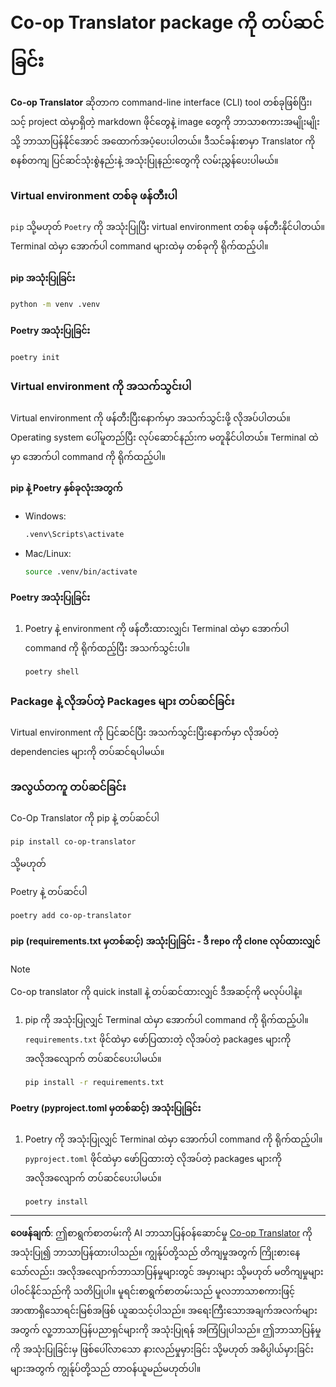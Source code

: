 <!--
CO_OP_TRANSLATOR_METADATA:
{
  "original_hash": "510827ad22a2031a50838919c3594828",
  "translation_date": "2025-10-15T04:13:49+00:00",
  "source_file": "getting_started/command-line-guide/install-package.md",
  "language_code": "my"
}
-->
# Co-op Translator package ကို တပ်ဆင်ခြင်း

**Co-op Translator** ဆိုတာက command-line interface (CLI) tool တစ်ခုဖြစ်ပြီး၊ သင့် project ထဲမှာရှိတဲ့ markdown ဖိုင်တွေနဲ့ image တွေကို ဘာသာစကားအမျိုးမျိုးသို့ ဘာသာပြန်နိုင်အောင် အထောက်အပံ့ပေးပါတယ်။ ဒီသင်ခန်းစာမှာ Translator ကို စနစ်တကျ ပြင်ဆင်သုံးစွဲနည်းနဲ့ အသုံးပြုနည်းတွေကို လမ်းညွှန်ပေးပါမယ်။

### Virtual environment တစ်ခု ဖန်တီးပါ

`pip` သို့မဟုတ် `Poetry` ကို အသုံးပြုပြီး virtual environment တစ်ခု ဖန်တီးနိုင်ပါတယ်။ Terminal ထဲမှာ အောက်ပါ command များထဲမှ တစ်ခုကို ရိုက်ထည့်ပါ။

#### pip အသုံးပြုခြင်း

```bash
python -m venv .venv
```

#### Poetry အသုံးပြုခြင်း

```bash
poetry init
```

### Virtual environment ကို အသက်သွင်းပါ

Virtual environment ကို ဖန်တီးပြီးနောက်မှာ အသက်သွင်းဖို့ လိုအပ်ပါတယ်။ Operating system ပေါ်မူတည်ပြီး လုပ်ဆောင်နည်းက မတူနိုင်ပါတယ်။ Terminal ထဲမှာ အောက်ပါ command ကို ရိုက်ထည့်ပါ။

#### pip နဲ့ Poetry နှစ်ခုလုံးအတွက်

- Windows:

    ```bash
    .venv\Scripts\activate
    ```

- Mac/Linux:

    ```bash
    source .venv/bin/activate
    ```

#### Poetry အသုံးပြုခြင်း

1. Poetry နဲ့ environment ကို ဖန်တီးထားလျှင်၊ Terminal ထဲမှာ အောက်ပါ command ကို ရိုက်ထည့်ပြီး အသက်သွင်းပါ။

    ```bash
    poetry shell
    ```

### Package နဲ့ လိုအပ်တဲ့ Packages များ တပ်ဆင်ခြင်း

Virtual environment ကို ပြင်ဆင်ပြီး အသက်သွင်းပြီးနောက်မှာ လိုအပ်တဲ့ dependencies များကို တပ်ဆင်ရပါမယ်။

### အလွယ်တကူ တပ်ဆင်ခြင်း

Co-Op Translator ကို pip နဲ့ တပ်ဆင်ပါ

```
pip install co-op-translator
```
သို့မဟုတ် 

Poetry နဲ့ တပ်ဆင်ပါ
```
poetry add co-op-translator
```

#### pip (requirements.txt မှတစ်ဆင့်) အသုံးပြုခြင်း - ဒီ repo ကို clone လုပ်ထားလျှင်

> [!NOTE]
> Co-op translator ကို quick install နဲ့ တပ်ဆင်ထားလျှင် ဒီအဆင့်ကို မလုပ်ပါနဲ့။

1. pip ကို အသုံးပြုလျှင် Terminal ထဲမှာ အောက်ပါ command ကို ရိုက်ထည့်ပါ။ `requirements.txt` ဖိုင်ထဲမှာ ဖော်ပြထားတဲ့ လိုအပ်တဲ့ packages များကို အလိုအလျောက် တပ်ဆင်ပေးပါမယ်။

    ```bash
    pip install -r requirements.txt
    ```

#### Poetry (pyproject.toml မှတစ်ဆင့်) အသုံးပြုခြင်း

1. Poetry ကို အသုံးပြုလျှင် Terminal ထဲမှာ အောက်ပါ command ကို ရိုက်ထည့်ပါ။ `pyproject.toml` ဖိုင်ထဲမှာ ဖော်ပြထားတဲ့ လိုအပ်တဲ့ packages များကို အလိုအလျောက် တပ်ဆင်ပေးပါမယ်။

    ```bash
    poetry install
    ```

---

**ဝေဖန်ချက်**:
ဤစာရွက်စာတမ်းကို AI ဘာသာပြန်ဝန်ဆောင်မှု [Co-op Translator](https://github.com/Azure/co-op-translator) ကို အသုံးပြု၍ ဘာသာပြန်ထားပါသည်။ ကျွန်ုပ်တို့သည် တိကျမှုအတွက် ကြိုးစားနေသော်လည်း၊ အလိုအလျောက်ဘာသာပြန်မှုများတွင် အမှားများ သို့မဟုတ် မတိကျမှုများ ပါဝင်နိုင်သည်ကို သတိပြုပါ။ မူရင်းစာရွက်စာတမ်းသည် မူလဘာသာစကားဖြင့် အာဏာရှိသောရင်းမြစ်အဖြစ် ယူဆသင့်ပါသည်။ အရေးကြီးသောအချက်အလက်များအတွက် လူ့ဘာသာပြန်ပညာရှင်များကို အသုံးပြုရန် အကြံပြုပါသည်။ ဤဘာသာပြန်မှုကို အသုံးပြုခြင်းမှ ဖြစ်ပေါ်လာသော နားလည်မှုမှားခြင်း သို့မဟုတ် အဓိပ္ပါယ်မှားခြင်းများအတွက် ကျွန်ုပ်တို့သည် တာဝန်ယူမည်မဟုတ်ပါ။